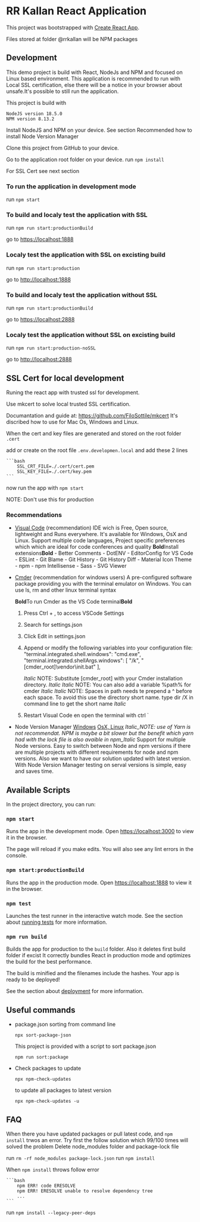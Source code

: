 # RR Kallan React Application

This project was bootstrapped with [Create React App](https://github.com/facebook/create-react-app).

Files stored at folder @rrkallan will be NPM packages

## Development

This demo project is build with React, NodeJs and NPM and focused on Linux based environment.
This application is recommended to run with Local SSL certification, else there will be a notice in your browser about unsafe.It's possible to still run the application.

This project is build with

    NodeJS version 18.5.0
    NPM version 8.13.2

Install NodeJS and NPM on your device. See section Recommended how to install Node Version Manager

Clone this project from GitHub to your device.

Go to the application root folder on your device.
run `npm install`

For SSL Cert see next section

### To run the application in development mode

run `npm start`

### To build and localy test the application with SSL

run `npm run start:productionBuild`

go to <https://localhost:1888>

### Localy test the application with SSL on excisting build

run `npm run start:production`

go to <http://localhost:1888>

### To build and localy test the application without SSL

run `npm run start:productionBuild`

go to <https://localhost:2888>

### Localy test the application without SSL on excisting build

run `npm run start:production-noSSL`

go to <http://localhost:2888>

## SSL Cert for local development

Runing the react app with trusted ssl for development.

Use mkcert to solve local trusted SSL certification.

Documantation and guide at: <https://github.com/FiloSottile/mkcert> It's discribed how to use for Mac Os, Windows and Linux.

When the cert and key files are generated and stored on the root folder `.cert`

add or create on the root file `.env.developmen.local` and add these 2 lines

    ```bash
        SSL_CRT_FILE=./.cert/cert.pem
        SSL_KEY_FILE=./.cert/key.pem
    ```

now run the app with `npm start`

NOTE: Don't use this for production

### Recommendations

-   [Visual Code](https://code.visualstudio.com/Download) (recommendation)
    IDE wich is Free, Open source, lightweight and Runs everywhere. It's available for Windows, OsX and Linux. Support multiple code languages, Project specific preferences which
    which are ideal for code conferences and quality
    **Bold**Install extensions**Bold** - Better Comments - DotENV - EditorConfig for VS Code - ESLint - Git Blame - Git History - Git History Diff - Material Icon Theme - npm - npm Intellisense - Sass - SVG Viewer

-   [Cmder](https://cmder.net/) (recommendation for windows users)
    A pre-configured software package providing you with the terminal emulator on Windows. You can use ls, rm and other linux terminal syntax

    **Bold**To run Cmder as the VS Code terminal**Bold**

    1. Press Ctrl + , to access VSCode Settings
    2. Search for settings.json
    3. Click Edit in settings.json
    4. Append or modify the following variables into your configuration file:
       "terminal.integrated.shell.windows": "cmd.exe",
       "terminal.integrated.shellArgs.windows": [
       "/k", "[cmder_root]\\vendor\\init.bat"
       ],

        _Italic_ NOTE: Substitute [cmder_root] with your Cmder installation directory. _Italic_
        _Italic_ NOTE: You can also add a variable %path% for cmder _Italic_
        _Italic_ NOTE: Spaces in path needs te prepend a ^ before each space. To avoid this use the directory short name. type dir /X in command line to get the short name _Italic_

    5. Restart Visual Code en open the terminal with ctrl `

-   Node Version Manager [Windows](https://github.com/coreybutler/nvm-windows) [OsX, Linux](https://github.com/creationix/nvm)
    _Italic_NOTE: use of Yarn is not recommendat. NPM is maybe a bit slower but the benefit which yarn had with the lock file is also avaible in npm_Italic_
    Support for multiple Node versions. Easy to switch between Node and npm versions if there are multiple projects with different requirements for node and npm versions. Also we want to have our solution updated with latest version. With Node Version Manager testing on serval versions is simple, easy and saves time.

## Available Scripts

In the project directory, you can run:

### `npm start`

Runs the app in the development mode.
Open [https://localhost:3000](https://localhost:3000) to view it in the browser.

The page will reload if you make edits.
You will also see any lint errors in the console.

### `npm start:productionBuild`

Runs the app in the production mode.
Open [https://localhost:1888](https://localhost:1888) to view it in the browser.

### `npm test`

Launches the test runner in the interactive watch mode.
See the section about [running tests](https://facebook.github.io/create-react-app/docs/running-tests) for more information.

### `npm run build`

Builds the app for production to the `build` folder. Also it deletes first build folder if excist
It correctly bundles React in production mode and optimizes the build for the best performance.

The build is minified and the filenames include the hashes.
Your app is ready to be deployed!

See the section about [deployment](https://facebook.github.io/create-react-app/docs/deployment) for more information.

## Useful commands

-   package.json sorting from command line

    `npx sort-package-json`

    This project is provided with a script to sort package.json

    `npm run sort:package`

-   Check packages to update

    `npx npm-check-updates`

    to update all packages to latest version

    `npx npm-check-updates -u`

## FAQ

When there you have updated packages or pull latest code, and `npm install` trwos an error.
Try first the follow solution which 99/100 times will solved the problem
Delete node_modules folder and package-lock file

run `rm -rf node_modules package-lock.json`
run `npm install`

When `npm install` throws follow error

    ```bash
        npm ERR! code ERESOLVE
        npm ERR! ERESOLVE unable to resolve dependency tree
        ...
    ```

run `npm install --legacy-peer-deps`
